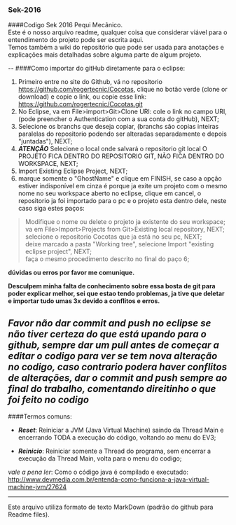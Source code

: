 ### Sek-2016
####Codigo Sek 2016 Pequi Mecânico.  
Este é o nosso arquivo readme, qualquer coisa que considerar viável para o entendimento do projeto pode ser escrita aqui.  
Temos também a wiki do repositório que pode ser usada para anotações e explicações mais detalhadas sobre alguma parte de algum projeto.

--
####Como importar do gitHub diretamente para o eclipse:
1. Primeiro entre no site do Github, vá no repositorio <https://github.com/rogertecnic/Cocotas>, clique no botão verde (clone or download) e copie o link, ou copie esse link: https://github.com/rogertecnic/Cocotas.git  
2. No Eclipse, va em File>import>Git>Clone URI: cole o link no campo URI, (pode preencher o Authentication com a sua conta do gitHub), NEXT;  
3. Selecione os branchs que deseja copiar, (branchs são copias inteiras paralelas do repositorio podendo ser alteradas separadamente e depois "juntadas"), NEXT;  
4. ***ATENÇÃO*** Selecione o local onde salvará o repositorio git local O PROJETO FICA DENTRO DO REPOSITORIO GIT, NÃO FICA DENTRO DO WORKSPACE, NEXT;  
5. Import Existing Eclipse Project, NEXT;  
6. marque somente o "GhostName" e clique em FINISH, se caso a opção estiver indisponível em cinza é porque ja exite um projeto com o mesmo nome no seu workspace aberto no eclipse, clique em cancel, o repositorio ja foi importado para o pc e o projeto esta dentro dele, neste caso siga estes paços:  

> Modifique o nome ou delete o projeto ja existente do seu workspace;  
>va em File>Import>Projects from Git>Existing local repository, NEXT;  
>selecione o repositorio Cocotas que ja está no seu pc, NEXT;  
>deixe marcado a pasta "Working tree", selecione Import "existing eclipse project", NEXT;  
>faça o mesmo procedimento descrito no final do paço 6;

****dúvidas ou erros por favor me comunique.****

****Desculpem minha falta de conhecimento sobre essa bosta de git para poder explicar melhor, sei que estao tendo problemas, ja tive que deletar e importar tudo umas 3x devido a conflitos e erros.****

***Favor não dar commit and push no eclipse se não tiver certeza do que está upando para o github, sempre dar um pull antes de começar a editar o codigo para ver se tem nova alteração no codigo, caso contrario podera haver conflitos de alterações, dar o commit and push sempre ao final do trabalho, comentando direitinho o que foi feito no codigo***
--

####Termos comuns:
* ***Reset***: Reiniciar a JVM (Java Virtual Machine) saindo da Thread Main e encerrando TODA a execução do código, voltando ao menu do EV3;

* ***Reinicio***: Reiniciar somente a Thread do programa, sem encerrar a execução da Thread Main, volta para o menu do codigo;


*vale a pena ler*: Como o código java é compilado e executado: http://www.devmedia.com.br/entenda-como-funciona-a-java-virtual-machine-jvm/27624

---
Este arquivo utiliza formato de texto MarkDown (padrão do github para Readme files).
